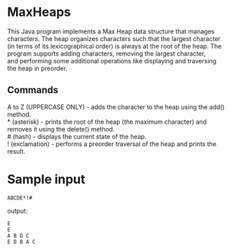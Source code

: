 # MaxHeaps

This Java program implements a Max Heap data structure that manages characters. The heap organizes characters such that the largest character <br>
(in terms of its lexicographical order) is always at the root of the heap. The program supports adding characters, removing the largest character, <br>
and performing some additional operations like displaying and traversing the heap in preorder.<br>

<h2>Commands</h2>
A to Z (UPPERCASE ONLY) - adds the character to the heap using the add() method.<br>
* (asterisk) - prints the root of the heap (the maximum character) and removes it using the delete() method.<br>
# (hash) - displays the current state of the heap.<br>
! (exclamation) - performs a preorder traversal of the heap and prints the result.<br>

<h1>Sample input</h1>

```
ABCDE*!#
```

output:

```
E
E 
A B D C 
E D B A C 
```
